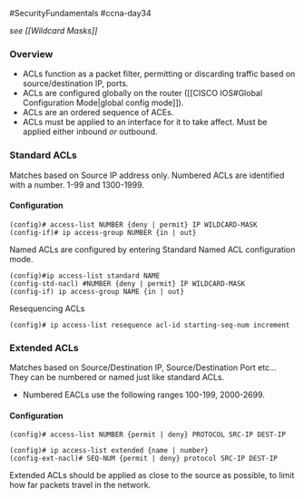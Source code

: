 #SecurityFundamentals #ccna-day34 

*see [[Wildcard Masks]]*
### Overview
- ACLs function as a packet filter, permitting or discarding traffic based on source/destination IP, ports.
- ACLs are configured globally on the router ([[CISCO IOS#Global Configuration Mode|global config mode]]).
- ACLs are an ordered sequence of ACEs.
- ACLs must be applied to an interface for it to take affect. Must be applied either inbound *or* outbound.

### Standard ACLs
Matches based on Source IP address only.
Numbered ACLs are identified with a number. 1-99 and 1300-1999.

#### Configuration
```ios
(config)# access-list NUMBER {deny | permit} IP WILDCARD-MASK
(config-if)# ip access-group NUMBER {in | out}
```

Named ACLs are configured by entering Standard Named ACL configuration mode.
```ios
(config)#ip access-list standard NAME
(config-std-nacl) #NUMBER {deny | permit} IP WILDCARD-MASK
(config-if) ip access-group NAME {in | out}
```

Resequencing ACLs
```ios
(config)# ip access-list resequence acl-id starting-seq-num increment
```
### Extended ACLs
Matches based on Source/Destination IP, Source/Destination Port etc...
They can be numbered or named just like standard ACLs.
- Numbered EACLs use the following ranges 100-199, 2000-2699.
#### Configuration
```ios
(config)# access-list NUMBER {permit | deny} PROTOCOL SRC-IP DEST-IP

(config)# ip access-list extended {name | number}
(config-ext-nacl)# SEQ-NUM {permit | deny} protocol SRC-IP DEST-IP
```

Extended ACLs should be applied as close to the source as possible, to limit how far packets travel in the network.